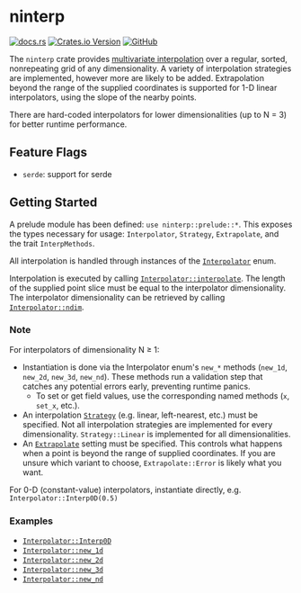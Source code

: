 # ninterp

[![docs.rs](https://img.shields.io/docsrs/ninterp)](https://docs.rs/ninterp/latest/ninterp) [![Crates.io Version](https://img.shields.io/crates/v/ninterp)](https://crates.io/crates/ninterp) [![GitHub](https://img.shields.io/badge/github-NREL/ninterp-blue)](https://github.com/NREL/ninterp/)

The `ninterp` crate provides [multivariate interpolation](https://en.wikipedia.org/wiki/Multivariate_interpolation#Regular_grid) over a regular, sorted, nonrepeating grid of any dimensionality. A variety of interpolation strategies are implemented, however more are likely to be added. Extrapolation beyond the range of the supplied coordinates is supported for 1-D linear interpolators, using the slope of the nearby points.

There are hard-coded interpolators for lower dimensionalities (up to N = 3) for better runtime performance.

## Feature Flags
- `serde`: support for serde

## Getting Started
A prelude module has been defined: `use ninterp::prelude::*`.
This exposes the types necessary for usage: `Interpolator`, `Strategy`, `Extrapolate`, and the trait `InterpMethods`.

All interpolation is handled through instances of the [`Interpolator`](https://docs.rs/ninterp/latest/ninterp/enum.Interpolator.html) enum.

Interpolation is executed by calling [`Interpolator::interpolate`](https://docs.rs/ninterp/latest/ninterp/enum.Interpolator.html#method.interpolate).
The length of the supplied point slice must be equal to the interpolator dimensionality.
The interpolator dimensionality can be retrieved by calling [`Interpolator::ndim`](https://docs.rs/ninterp/latest/ninterp/enum.Interpolator.html#method.ndim).

### Note
For interpolators of dimensionality N ≥ 1:
- Instantiation is done via the Interpolator enum's `new_*` methods (`new_1d`, `new_2d`, `new_3d`, `new_nd`).
These methods run a validation step that catches any potential errors early, preventing runtime panics.
  - To set or get field values, use the corresponding named methods (`x`, `set_x`, etc.).
- An interpolation [`Strategy`](https://docs.rs/ninterp/latest/ninterp/enum.Strategy.html) (e.g. linear, left-nearest, etc.) must be specified.
Not all interpolation strategies are implemented for every dimensionality.
`Strategy::Linear` is implemented for all dimensionalities.
- An [`Extrapolate`](https://docs.rs/ninterp/latest/ninterp/enum.Extrapolate.html) setting must be specified.
This controls what happens when a point is beyond the range of supplied coordinates.
If you are unsure which variant to choose, `Extrapolate::Error` is likely what you want.

For 0-D (constant-value) interpolators, instantiate directly, e.g. `Interpolator::Interp0D(0.5)`

### Examples
- [`Interpolator::Interp0D`](https://docs.rs/ninterp/latest/ninterp/enum.Interpolator.html#variant.Interp0D)
- [`Interpolator::new_1d`](https://docs.rs/ninterp/latest/ninterp/enum.Interpolator.html#method.new_1d)
- [`Interpolator::new_2d`](https://docs.rs/ninterp/latest/ninterp/enum.Interpolator.html#method.new_2d)
- [`Interpolator::new_3d`](https://docs.rs/ninterp/latest/ninterp/enum.Interpolator.html#method.new_3d)
- [`Interpolator::new_nd`](https://docs.rs/ninterp/latest/ninterp/enum.Interpolator.html#method.new_nd)
